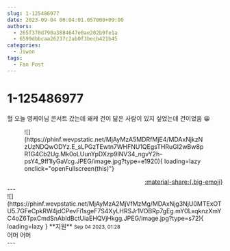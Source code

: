 ```yaml
---
slug: 1-125486977
date: 2023-09-04 00:04:01.057000+09:00
authors:
  - 265f370d790a3884647e0ae202b9fe1a
  - 6599dbbcaa26237c2ab0f3becb421b45
categories:
  - Jiwon
tags:
  - Fan Post
---
```


# 1-125486977

<div class="post-container" markdown="1">
<div class="content-container md-sidebar__scrollwrap" markdown="1">

헐 오늘 영케이님 콘서트 갔는데 왜케 건이 닮은 사람이 있지 싶었는데 건이었음 😀
<figure markdown="1">
![](https://phinf.wevpstatic.net/MjAyMzA5MDRfMjE4/MDAxNjkzNzUzNDQwODYz.E_sLPGzTEwtn7WHFNU1QEgsTHRuGI2wBw8pR1G4Cb2Ug.Mk0oLUunYpDXzp9lNV34_ngvY2h-psY4_9ff1IyGaVcg.JPEG/image.jpg?type=e1920){ loading=lazy onclick="openFullscreen(this)"}
</figure>


</div>
</div>

<div style="text-align: right;" markdown="1">
<a href="https://weverse.io/fromis9/fanpost/1-125486977" style="text-align: right;">:material-share:{.big-emoji}</a>
</div>
---

<div class="comments-container md-sidebar__scrollwrap" markdown="1">
<div class="comment" markdown="1">
<div class='id-container' markdown="1">
![](https://phinf.wevpstatic.net/MjAyMzA2MjVfMzMg/MDAxNjg3NjU0MTExOTU5.7GFeCpkRW4jdCPevFi1sgeF7S4XyLHRSJr1VOBRp7gEg.mY0LxqknzXmYC4oZ6TpxCmdSnAbldBctUiaEHQVjHkgg.JPEG/image.jpg?type=s72){ loading=lazy }
**<span class="artist">지원</span>** <small>Sep 04 2023, 01:28</small><br>
</div>
<div class='comment-body' markdown="1">
어머 어머 
</div>
</div>
</div>
---
